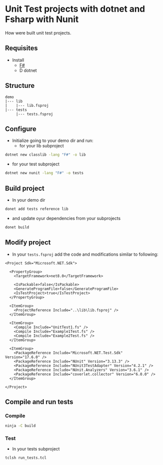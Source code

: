 
# Unit Test projects with dotnet and Fsharp with Nunit
How were built unit test projects.

## Requisites
- Install
  - [F#](https://fsharp.org/)
  - D
dotnet

## Structure
```text
demo
|--- lib
|    |--- lib.fsproj
|--- tests
     |--- tests.fsproj
```

## Configure
- Initialize going to your demo dir and run:
  - for your lib subproject
```bash
dotnet new classlib -lang "F#" -o lib
```
  - for your test subproject
```bash
dotnet new nunit -lang "F#" -o tests
```

## Build project
- In your demo dir
```bash
donet add tests reference lib
```
- and update oyur dependencies from your subprojects
```bash
donet build
```

## Modify project
- In your `tests.fsproj` add the code and modifications similar to following:
```nuget
<Project Sdk="Microsoft.NET.Sdk">

  <PropertyGroup>
    <TargetFramework>net8.0</TargetFramework>

    <IsPackable>false</IsPackable>
    <GenerateProgramFile>false</GenerateProgramFile>
    <IsTestProject>true</IsTestProject>
  </PropertyGroup>

  <ItemGroup>
    <ProjectReference Include="..\lib\lib.fsproj" />
  </ItemGroup>
  
  <ItemGroup>
    <Compile Include="UnitTest1.fs" />
    <Compile Include="Example1Test.fs" />
    <Compile Include="Example2Test.fs" />
  </ItemGroup>

  <ItemGroup>
    <PackageReference Include="Microsoft.NET.Test.Sdk" Version="17.6.0" />
    <PackageReference Include="NUnit" Version="3.13.3" />
    <PackageReference Include="NUnit3TestAdapter" Version="4.2.1" />
    <PackageReference Include="NUnit.Analyzers" Version="3.6.1" />
    <PackageReference Include="coverlet.collector" Version="6.0.0" />
  </ItemGroup>

</Project>
```
## Compile and run tests
### Compile
```bash
ninja -C build
```
### Test
- In your tests subproject
```bash
tclsh run_tests.tcl
```
